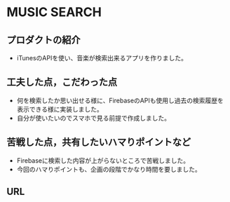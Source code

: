 # MUSIC SEARCH

## プロダクトの紹介

- iTunesのAPIを使い、音楽が検索出来るアプリを作りました。

## 工夫した点，こだわった点

- 何を検索したか思い出せる様に、FirebaseのAPIも使用し過去の検索履歴を表示できる様に実装しました。
- 自分が使いたいのでスマホで見る前提で作成しました。

## 苦戦した点，共有したいハマりポイントなど

- Firebaseに検索した内容が上がらないところで苦戦しました。
- 今回のハマりポイントも、企画の段階でかなり時間を要しました。

## URL